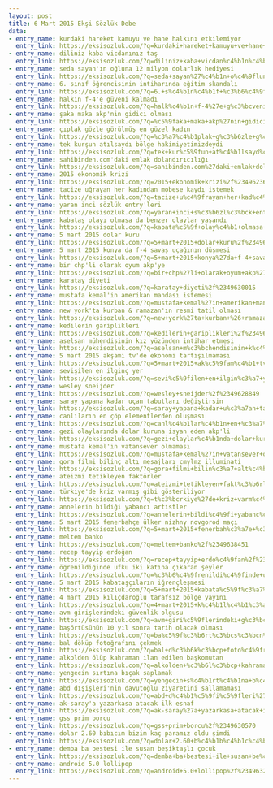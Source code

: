 ```yaml
---
layout: post
title: 6 Mart 2015 Ekşi Sözlük Debe
data:
- entry_name: kurdaki hareket kamuyu ve hane halkını etkilemiyor
  entry_link: https://eksisozluk.com/?q=kurdaki+hareket+kamuyu+ve+hane+halk%c4%b1n%c4%b1+etkilemiyor%2f%2349629428
- entry_name: diliniz kaba vicdanınız taş
  entry_link: https://eksisozluk.com/?q=diliniz+kaba+vicdan%c4%b1n%c4%b1z+ta%c5%9f%2f%2349622537
- entry_name: seda sayan'ın oğluna 12 milyon dolarlık hediyesi
  entry_link: https://eksisozluk.com/?q=seda+sayan%27%c4%b1n+o%c4%9fluna+12+milyon+dolarl%c4%b1k+hediyesi%2f%2349625842
- entry_name: 6. sınıf öğrencisinin intiharında eğitim skandalı
  entry_link: https://eksisozluk.com/?q=6.+s%c4%b1n%c4%b1f+%c3%b6%c4%9frencisinin+intihar%c4%b1nda+e%c4%9fitim+skandal%c4%b1%2f%2349627606
- entry_name: halkın f-4'e güveni kalmadı
  entry_link: https://eksisozluk.com/?q=halk%c4%b1n+f-4%27e+g%c3%bcveni+kalmad%c4%b1%2f%2349636947
- entry_name: şaka maka akp'nin gidici olması
  entry_link: https://eksisozluk.com/?q=%c5%9faka+maka+akp%27nin+gidici+olmas%c4%b1%2f%2349636151
- entry_name: çıplak gözle görülmüş en güzel kadın
  entry_link: https://eksisozluk.com/?q=%c3%a7%c4%b1plak+g%c3%b6zle+g%c3%b6r%c3%bclm%c3%bc%c5%9f+en+g%c3%bczel+kad%c4%b1n%2f%2349633387
- entry_name: tek kurşun atılsaydı bölge hakimiyetimizdeydi
  entry_link: https://eksisozluk.com/?q=tek+kur%c5%9fun+at%c4%b1lsayd%c4%b1+b%c3%b6lge+hakimiyetimizdeydi%2f%2349622391
- entry_name: sahibinden.com'daki emlak dolandırıcılığı
  entry_link: https://eksisozluk.com/?q=sahibinden.com%27daki+emlak+doland%c4%b1r%c4%b1c%c4%b1l%c4%b1%c4%9f%c4%b1%2f%2349632396
- entry_name: 2015 ekonomik krizi
  entry_link: https://eksisozluk.com/?q=2015+ekonomik+krizi%2f%2349623616
- entry_name: tacize uğrayan her kadından mobese kaydı istemek
  entry_link: https://eksisozluk.com/?q=tacize+u%c4%9frayan+her+kad%c4%b1ndan+mobese+kayd%c4%b1+istemek%2f%2349628224
- entry_name: yaran inci sözlük entry'leri
  entry_link: https://eksisozluk.com/?q=yaran+inci+s%c3%b6zl%c3%bck+entry%27leri%2f%2349625240
- entry_name: kabataş olayı olmasa da benzer olaylar yaşandı
  entry_link: https://eksisozluk.com/?q=kabata%c5%9f+olay%c4%b1+olmasa+da+benzer+olaylar+ya%c5%9fand%c4%b1%2f%2349627056
- entry_name: 5 mart 2015 dolar kuru
  entry_link: https://eksisozluk.com/?q=5+mart+2015+dolar+kuru%2f%2349623355
- entry_name: 5 mart 2015 konya'da f-4 savaş uçağının düşmesi
  entry_link: https://eksisozluk.com/?q=5+mart+2015+konya%27da+f-4+sava%c5%9f+u%c3%a7a%c4%9f%c4%b1n%c4%b1n+d%c3%bc%c5%9fmesi%2f%2349624515
- entry_name: bir chp'li olarak oyum akp'ye
  entry_link: https://eksisozluk.com/?q=bir+chp%27li+olarak+oyum+akp%27ye%2f%2349628243
- entry_name: karatay diyeti
  entry_link: https://eksisozluk.com/?q=karatay+diyeti%2f%2349630015
- entry_name: mustafa kemal'in amerikan mandası istemesi
  entry_link: https://eksisozluk.com/?q=mustafa+kemal%27in+amerikan+mandas%c4%b1+istemesi%2f%2349638743
- entry_name: new york'ta kurban & ramazan'ın resmi tatil olması
  entry_link: https://eksisozluk.com/?q=new+york%27ta+kurban+%26+ramazan%27%c4%b1n+resmi+tatil+olmas%c4%b1%2f%2349623680
- entry_name: kedilerin gariplikleri
  entry_link: https://eksisozluk.com/?q=kedilerin+gariplikleri%2f%2349624861
- entry_name: aselsan mühendisinin kız yüzünden intihar etmesi
  entry_link: https://eksisozluk.com/?q=aselsan+m%c3%bchendisinin+k%c4%b1z+y%c3%bcz%c3%bcnden+intihar+etmesi%2f%2349634975
- entry_name: 5 mart 2015 akşamı tv'de ekonomi tartışılmaması
  entry_link: https://eksisozluk.com/?q=5+mart+2015+ak%c5%9fam%c4%b1+tv%27de+ekonomi+tart%c4%b1%c5%9f%c4%b1lmamas%c4%b1%2f%2349637939
- entry_name: sevişilen en ilginç yer
  entry_link: https://eksisozluk.com/?q=sevi%c5%9filen+en+ilgin%c3%a7+yer%2f%2349629886
- entry_name: wesley sneijder
  entry_link: https://eksisozluk.com/?q=wesley+sneijder%2f%2349628849
- entry_name: saray yapana kadar uçan tabutları değiştirsin
  entry_link: https://eksisozluk.com/?q=saray+yapana+kadar+u%c3%a7an+tabutlar%c4%b1+de%c4%9fi%c5%9ftirsin%2f%2349634576
- entry_name: canlıların en çöp elementlerden oluşması
  entry_link: https://eksisozluk.com/?q=canl%c4%b1lar%c4%b1n+en+%c3%a7%c3%b6p+elementlerden+olu%c5%9fmas%c4%b1%2f%2349625359
- entry_name: gezi olaylarında dolar kuruna isyan eden akp'li
  entry_link: https://eksisozluk.com/?q=gezi+olaylar%c4%b1nda+dolar+kuruna+isyan+eden+akp%27li%2f%2349634266
- entry_name: mustafa kemal'in vatansever olmaması
  entry_link: https://eksisozluk.com/?q=mustafa+kemal%27in+vatansever+olmamas%c4%b1%2f%2349640852
- entry_name: gora filmi bilinç altı mesajları cmylmz illuminati
  entry_link: https://eksisozluk.com/?q=gora+filmi+bilin%c3%a7+alt%c4%b1+mesajlar%c4%b1+cmylmz+illuminati%2f%2349627114
- entry_name: ateizmi tetikleyen faktörler
  entry_link: https://eksisozluk.com/?q=ateizmi+tetikleyen+fakt%c3%b6rler%2f%2349638049
- entry_name: türkiye'de kriz varmış gibi gösteriliyor
  entry_link: https://eksisozluk.com/?q=t%c3%bcrkiye%27de+kriz+varm%c4%b1%c5%9f+gibi+g%c3%b6steriliyor%2f%2349642754
- entry_name: annelerin bildiği yabancı artistler
  entry_link: https://eksisozluk.com/?q=annelerin+bildi%c4%9fi+yabanc%c4%b1+artistler%2f%2349629014
- entry_name: 5 mart 2015 fenerbahçe ülker nizhny novgorod maçı
  entry_link: https://eksisozluk.com/?q=5+mart+2015+fenerbah%c3%a7e+%c3%bclker+nizhny+novgorod+ma%c3%a7%c4%b1%2f%2349624042
- entry_name: meltem banko
  entry_link: https://eksisozluk.com/?q=meltem+banko%2f%2349638451
- entry_name: recep tayyip erdoğan
  entry_link: https://eksisozluk.com/?q=recep+tayyip+erdo%c4%9fan%2f%2349632214
- entry_name: öğrenildiğinde ufku iki katına çıkaran şeyler
  entry_link: https://eksisozluk.com/?q=%c3%b6%c4%9frenildi%c4%9finde+ufku+iki+kat%c4%b1na+%c3%a7%c4%b1karan+%c5%9feyler%2f%2349626116
- entry_name: 5 mart 2015 kabataşçıların iğrençleşmesi
  entry_link: https://eksisozluk.com/?q=5+mart+2015+kabata%c5%9f%c3%a7%c4%b1lar%c4%b1n+i%c4%9fren%c3%a7le%c5%9fmesi%2f%2349633698
- entry_name: 4 mart 2015 kılıçdaroğlu tarafsız bölge yayını
  entry_link: https://eksisozluk.com/?q=4+mart+2015+k%c4%b1l%c4%b1%c3%a7daro%c4%9flu+tarafs%c4%b1z+b%c3%b6lge+yay%c4%b1n%c4%b1%2f%2349623360
- entry_name: avm girişlerindeki güvenlik olgusu
  entry_link: https://eksisozluk.com/?q=avm+giri%c5%9flerindeki+g%c3%bcvenlik+olgusu%2f%2349622406
- entry_name: başörtüsünün 10 yıl sonra tarih olacak olması
  entry_link: https://eksisozluk.com/?q=ba%c5%9f%c3%b6rt%c3%bcs%c3%bcn%c3%bcn+10+y%c4%b1l+sonra+tarih+olacak+olmas%c4%b1%2f%2349633659
- entry_name: bal döküp fotoğrafını çekmek
  entry_link: https://eksisozluk.com/?q=bal+d%c3%b6k%c3%bcp+foto%c4%9fraf%c4%b1n%c4%b1+%c3%a7ekmek%2f%2349628230
- entry_name: alkolden ölüp kahraman ilan edilen başkomutan
  entry_link: https://eksisozluk.com/?q=alkolden+%c3%b6l%c3%bcp+kahraman+ilan+edilen+ba%c5%9fkomutan%2f%2349644498
- entry_name: yengecin sırtına bıçak saplamak
  entry_link: https://eksisozluk.com/?q=yengecin+s%c4%b1rt%c4%b1na+b%c4%b1%c3%a7ak+saplamak%2f%2349623964
- entry_name: abd dışişleri'nin davutoğlu ziyaretini sallamaması
  entry_link: https://eksisozluk.com/?q=abd+d%c4%b1%c5%9fi%c5%9fleri%27nin+davuto%c4%9flu+ziyaretini+sallamamas%c4%b1%2f%2349624155
- entry_name: ak-saray'a yazarkasa atacak ilk esnaf
  entry_link: https://eksisozluk.com/?q=ak-saray%27a+yazarkasa+atacak+ilk+esnaf%2f%2349625963
- entry_name: gss prim borcu
  entry_link: https://eksisozluk.com/?q=gss+prim+borcu%2f%2349630570
- entry_name: dolar 2.60 bıbıcım bizim kaç paramız oldu şimdi
  entry_link: https://eksisozluk.com/?q=dolar+2.60+b%c4%b1b%c4%b1c%c4%b1m+bizim+ka%c3%a7+param%c4%b1z+oldu+%c5%9fimdi%2f%2349628629
- entry_name: demba ba bestesi ile susan beşiktaşlı çocuk
  entry_link: https://eksisozluk.com/?q=demba+ba+bestesi+ile+susan+be%c5%9fikta%c5%9fl%c4%b1+%c3%a7ocuk%2f%2349639469
- entry_name: android 5.0 lollipop
  entry_link: https://eksisozluk.com/?q=android+5.0+lollipop%2f%2349632176
---
```

